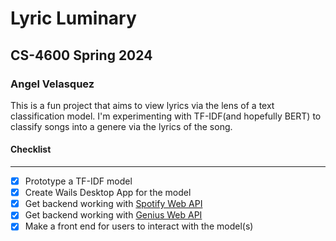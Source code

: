 # Lyric Luminary

## CS-4600 Spring 2024 

### Angel Velasquez
This is a fun project that aims to view lyrics via the lens of a text classification model. I'm experimenting with TF-IDF(and hopefully BERT) to classify songs into a genere via the lyrics of the song. 

#### Checklist
___
 * [x] Prototype a TF-IDF model
 * [x] Create Wails Desktop App for the model
 * [x] Get backend working with [Spotify Web API](https://developer.spotify.com/documentation/web-api)
 * [x] Get backend working with [Genius Web API](https://docs.genius.com/)
 * [x] Make a front end for users to interact with the model(s)
